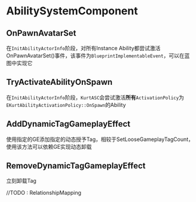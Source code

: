 # AbilitySystemComponent

## OnPawnAvatarSet

在`InitAbilityActorInfo`阶段，对所有Instance Ability都尝试激活OnPawnAvatarSet()事件，该事件为`BlueprintImplementableEvent`，可以在蓝图中实现它

## TryActivateAbilityOnSpawn

在`InitAbilityActorInfo`阶段，`KurtASC`会尝试激活**所有**`ActivationPolicy`为`EKurtAbilityActivationPolicy::OnSpawn`的Ability

## AddDynamicTagGameplayEffect

使用指定的GE添加指定的动态授予Tag，相较于SetLooseGameplayTagCount，使用该方法可以依赖GE实现动态卸载

## RemoveDynamicTagGameplayEffect

立刻卸载Tag

//TODO : RelationshipMapping
